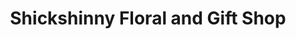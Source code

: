 ---
title: "Shickshinny Floral and Gift Shop"
url: /shickshinny/shickshinny-floral-and-gift-shop/
shop: florist
---